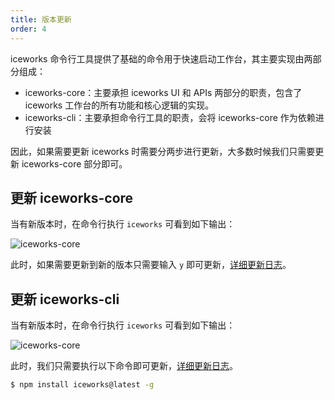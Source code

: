 ```yaml
---
title: 版本更新
order: 4
---
```


iceworks 命令行工具提供了基础的命令用于快速启动工作台，其主要实现由两部分组成：
- iceworks-core：主要承担 iceworks UI 和 APIs 两部分的职责，包含了 iceworks 工作台的所有功能和核心逻辑的实现。
- iceworks-cli：主要承担命令行工具的职责，会将 iceworks-core 作为依赖进行安装

因此，如果需要更新 iceworks 时需要分两步进行更新，大多数时候我们只需要更新 iceworks-core 部分即可。


## 更新 iceworks-core

当有新版本时，在命令行执行 `iceworks` 可看到如下输出：

![iceworks-core](https://img.alicdn.com/tfs/TB14iEPdeH2gK0jSZFEXXcqMpXa-1120-270.png)

此时，如果需要更新到新的版本只需要输入 `y` 即可更新，[详细更新日志](https://github.com/alibaba/ice/blob/master/CHANGELOG.md)。

## 更新 iceworks-cli

当有新版本时，在命令行执行 `iceworks` 可看到如下输出：

![iceworks-core](https://img.alicdn.com/tfs/TB1EPcLdXT7gK0jSZFpXXaTkpXa-1120-380.png)

此时，我们只需要执行以下命令即可更新，[详细更新日志](https://github.com/alibaba/ice/blob/master/tools/iceworks-cli/CHANGELOG.md)。

```bash
$ npm install iceworks@latest -g
```
